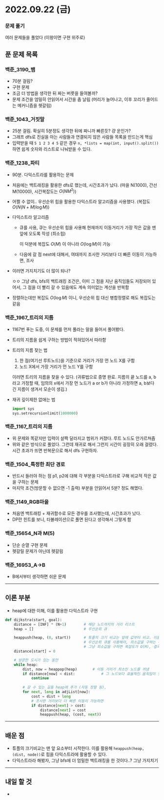 # 2022.09.22 (금)

### 문제 풀기

여러 문제들을 풀었다 (이왕이면 구현 위주로)

## 푼 문제 목록

### 백준\_3190_뱀

- 70분 걸림?
- 구현 문제
- 조금 더 방법을 생각한 뒤 짜는 버릇을 들여볼까?
- 문제 조건을 엄밀히 안읽어서 시간을 좀 날림 (머리가 늘어나고, 이후 꼬리가 줄어드는 메커니즘을 헷갈림)

###  백준\_1043_거짓말

- 25분 걸림. 확실히 5분정도 생각한 뒤에 짜니까 빠른듯? 걍 운인가?
- 그래프 dfs로 진실을 아는 사람들과 연결되지 않은 사람들 목록을 만드는게 핵심
- 입력받을 때 `5 1 2 3 4 5` 같은 경우 `n, *lists = map(int, input().split())` 하면 쉽게 숫자와 리스트로 나눠받을 수 있다.

### 백준\_1238_파티

- 90분. 다익스트라를 활용하는 문제

- 처음에는 백트래킹을 활용한 dfs로 했는데, 시간초과가 났다. (마을 N(1000), 간선 M(10000), 시간복잡도는 $O(NM^2)$)

- 어쩔 수 없이.. 우선순위 힙을 활용한 다익스트라 알고리즘을 사용했다. (복잡도 $O(N(N+M)\log M))$

- 다익스트라 알고리즘

  - 큐를 사용, 큐는 우선순위 힙을 사용해 현재까지 이동거리가 가장 작은 값을 맨 앞에 오도록 작성 (최소힙)

    이 덕분에 복잡도 $O(M)$ 이 아니라 $O(\log M)$이 가능

  - 다음에 갈 점 next에 대해서, 여태까지 조사한 거리보다 더 빠른 이동이 가능하면, 조사

- 이러면 가지치기도 더 많이 되나? 

  ㅇㅇ 그냥 dfs, bfs의 백트래킹 조건은, 이미 그 점을 지난 움직임들도 저장되어 있어서, 그 점을 더 빨리 갈 수 있음에도 계속 의미없는 계산을 반복함

- 정렬하는데만 복잡도 $O(\log M)$ 이니, 우선순위 힙 대신 병합정렬로 해도 복잡도는 같음

### 백준\_1967_트리의 지름

- 1167번 푸는 도중, 이 문제를 먼저 풀라는 말을 들어서 풀어봤다.

- 트리의 지름을 쉽게 구하는 방법이 적혀있어서 따라함

- 트리의 지름 찾는 법

  1. 한 점(여기선 루트노드)을 기준으로 거리가 가장 먼 노드 X를 구함
  2. 노드 X에서 가장 거리가 먼 노드 Y를 구함

  이러면 트리의 지름을 찾을 수 있다. (귀류법으로 증명 완료. 지름의 끝 노드를 a, b라고 가정할 때, 임의의 x에서 가장 먼 노드가 a or b가 아니라 가정하면 a, b보다 긴 지름이 생겨서 모순이 생김.)

- 재귀 깊이제한 없애는 법

  ```python
  import sys
  sys.setrecursionlimit(1000000)
  ```

### 백준\_1167_트리의 지름

- 위 문제와 똑같지만 입력이 살짝 달라지고 범위가 커졌다. 루트 노드도 안가르쳐줌
- 위와 같은 방식으로 풀었다. 그런데 재귀로 해서 그런지 시간이 굉장히 오래 걸렸다. 시간 초과가 뜨면 반복문으로 해서 dfs 구현하자.

### 백준\_1504_특정한 최단 경로

- 반드시 들러야 하는 점 p1, p2에 대해 각 부분을 다익스트라로 구해 비교적 작은 값을 구하는 문제
- 마지막 조건(방문할 수 없으면 -1 출력) 부분을 안읽어서 5분? 정도 해멨다.

### 백준\_1149_RGB마을

- 처음엔 백트래킹 + 재귀함수로 모든 경우를 조사했는데, 시간초과가 났다.
- DP란 힌트를 보니, 타뷸레이션으로 풀면 된다고 생각해서 그렇게 함

### 백준\_15654_N과 M(5)

- 단순 순열 구현 문제
- 헷갈릴 문제가 아닌데 헷갈림

### 백준\_16953_A->B

- B에서부터 생각하면 쉬운 문제


---

## 이론 부분

- heap에 대한 이해, 이를 활용한 다익스트라 구현

```python
def dijkstra(start, goal):
    distance = [INF] * (N+1)        # 해당 노드까지의 거리 리스트
    heap = []                       # 우선순위 큐

    heappush(heap, (0, start))      # 튜플의 크기 비교는 앞에 값부터 비교. 이를 이용해 원소 (거리, 노드)를 힙에 추가
                                    # 우선순위 큐를 사용해야, 최소값을 구하는 복잡도가 O(log M)이 된다. 최종 복잡도는 O(M log M)
                                    # 그냥 최소값을 구하면 복잡도가 O(M), 결국 최종 복잡도는 O(M^2)
    distance[start] = 0

    # 방문한 도시가 있는 동안
    while heap:
        dist, now = heappop(heap)       # 이동 거리가 최소인 노드를 꺼냄
        if distance[now] < dist:            # 그 노드보다 효율적인 움직임이 있으면, 넘어감
            continue
            
        # 갈 수 있는 길들 heap에 추가 (자동 정렬 됨),
        for next, long in adjList[now]:
            cost = dist + long
            # 조사한 거리보다 더 빠른 이동이 가능하면
            if distance[next] > cost:
                distance[next] = cost
                heappush(heap, (cost, next))
```



---

## 배운 점

- 튜플의 크기비교는 맨 앞 요소부터 시작한다. 이를 활용해 `heappush(heap, (dist, node))`로 힙을 다익스트라에 활용할 수 있다.
- 다익스트라라 해봤자, 그냥 bfs에 더 엄밀한 백트래킹을 한 것이다..? 그냥 가지치기


---

## 내일 할 것

- 
